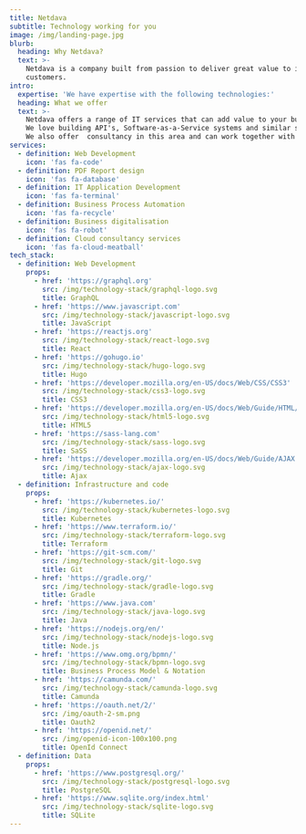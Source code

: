 ```yaml
---
title: Netdava
subtitle: Technology working for you
image: /img/landing-page.jpg
blurb:
  heading: Why Netdava?
  text: >-
    Netdava is a company built from passion to deliver great value to it's
    customers.
intro:
  expertise: 'We have expertise with the following technologies:'
  heading: What we offer
  text: >-
    Netdava offers a range of IT services that can add value to your business.
    We love building API's, Software-as-a-Service systems and similar software.
    We also offer  consultancy in this area and can work together with your team.
services:
  - definition: Web Development
    icon: 'fas fa-code'
  - definition: PDF Report design
    icon: 'fas fa-database' 
  - definition: IT Application Development
    icon: 'fas fa-terminal'
  - definition: Business Process Automation
    icon: 'fas fa-recycle'
  - definition: Business digitalisation
    icon: 'fas fa-robot' 
  - definition: Cloud consultancy services
    icon: 'fas fa-cloud-meatball'
tech_stack:
  - definition: Web Development
    props:
      - href: 'https://graphql.org'
        src: /img/technology-stack/graphql-logo.svg
        title: GraphQL
      - href: 'https://www.javascript.com'
        src: /img/technology-stack/javascript-logo.svg
        title: JavaScript
      - href: 'https://reactjs.org'
        src: /img/technology-stack/react-logo.svg
        title: React
      - href: 'https://gohugo.io'
        src: /img/technology-stack/hugo-logo.svg
        title: Hugo
      - href: 'https://developer.mozilla.org/en-US/docs/Web/CSS/CSS3'
        src: /img/technology-stack/css3-logo.svg
        title: CSS3
      - href: 'https://developer.mozilla.org/en-US/docs/Web/Guide/HTML/HTML5'
        src: /img/technology-stack/html5-logo.svg
        title: HTML5
      - href: 'https://sass-lang.com'
        src: /img/technology-stack/sass-logo.svg
        title: SaSS
      - href: 'https://developer.mozilla.org/en-US/docs/Web/Guide/AJAX'
        src: /img/technology-stack/ajax-logo.svg
        title: Ajax
  - definition: Infrastructure and code
    props:
      - href: 'https://kubernetes.io/'
        src: /img/technology-stack/kubernetes-logo.svg
        title: Kubernetes
      - href: 'https://www.terraform.io/'
        src: /img/technology-stack/terraform-logo.svg
        title: Terraform
      - href: 'https://git-scm.com/'
        src: /img/technology-stack/git-logo.svg
        title: Git
      - href: 'https://gradle.org/'
        src: /img/technology-stack/gradle-logo.svg
        title: Gradle
      - href: 'https://www.java.com'
        src: /img/technology-stack/java-logo.svg
        title: Java
      - href: 'https://nodejs.org/en/'
        src: /img/technology-stack/nodejs-logo.svg
        title: Node.js
      - href: 'https://www.omg.org/bpmn/'
        src: /img/technology-stack/bpmn-logo.svg
        title: Business Process Model & Notation
      - href: 'https://camunda.com/'
        src: /img/technology-stack/camunda-logo.svg
        title: Camunda
      - href: 'https://oauth.net/2/'
        src: /img/oauth-2-sm.png
        title: Oauth2
      - href: 'https://openid.net/'
        src: /img/openid-icon-100x100.png
        title: OpenId Connect
  - definition: Data
    props:
      - href: 'https://www.postgresql.org/'
        src: /img/technology-stack/postgresql-logo.svg
        title: PostgreSQL
      - href: 'https://www.sqlite.org/index.html'
        src: /img/technology-stack/sqlite-logo.svg
        title: SQLite
---
```


